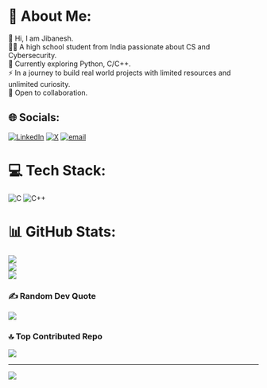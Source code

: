 # 💫 About Me:
🔭 Hi, I am Jibanesh.<br>🧑‍🎓 A high school student from India passionate about CS and Cybersecurity.<br>🌱 Currently exploring Python, C/C++.<br>⚡ In a journey to build real world projects with limited resources and unlimited curiosity.<br>👯 Open to collaboration.


## 🌐 Socials:
[![LinkedIn](https://img.shields.io/badge/LinkedIn-%230077B5.svg?logo=linkedin&logoColor=white)](https://linkedin.com/in/devjibanesh) [![X](https://img.shields.io/badge/X-black.svg?logo=X&logoColor=white)](https://x.com/devjibanesh) [![email](https://img.shields.io/badge/Email-D14836?logo=gmail&logoColor=white)](mailto:devjibanesh@gmail.com) 

# 💻 Tech Stack:
![C](https://img.shields.io/badge/c-%2300599C.svg?style=plastic&logo=c&logoColor=white) ![C++](https://img.shields.io/badge/c++-%2300599C.svg?style=plastic&logo=c%2B%2B&logoColor=white)
# 📊 GitHub Stats:
![](https://github-readme-stats.vercel.app/api?username=devjibanesh&theme=transparent&hide_border=false&include_all_commits=false&count_private=false)<br/>
![](https://nirzak-streak-stats.vercel.app/?user=devjibanesh&theme=transparent&hide_border=false)<br/>
![](https://github-readme-stats.vercel.app/api/top-langs/?username=devjibanesh&theme=transparent&hide_border=false&include_all_commits=false&count_private=false&layout=compact)

### ✍️ Random Dev Quote
![](https://quotes-github-readme.vercel.app/api?type=horizontal&theme=radical)

### 🔝 Top Contributed Repo
![](https://github-contributor-stats.vercel.app/api?username=devjibanesh&limit=5&theme=dark&combine_all_yearly_contributions=true)

---
[![](https://visitcount.itsvg.in/api?id=devjibanesh&icon=0&color=0)](https://visitcount.itsvg.in)

<!-- Proudly created with GPRM ( https://gprm.itsvg.in ) -->
